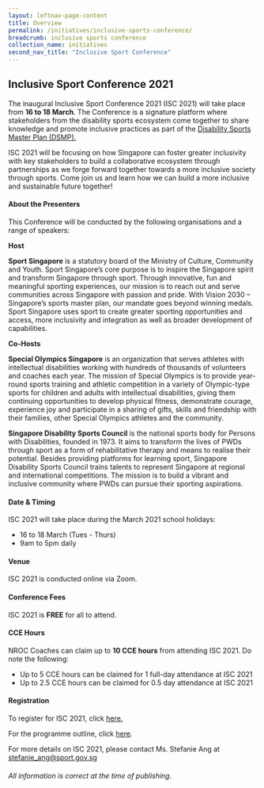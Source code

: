 ```yaml
---
layout: leftnav-page-content
title: Overview
permalink: /initiatives/inclusive-sports-conference/
breadcrumb: inclusive sports conference
collection_name: initiatives
second_nav_title: "Inclusive Sport Conference"
---
```


## Inclusive Sport Conference 2021

The inaugural Inclusive Sport Conference 2021 (ISC 2021) will take place from **16 to 18 March**. The Conference is a signature platform where stakeholders from the disability sports ecosystem come together to share knowledge and promote inclusive practices as part of the [Disability Sports Master Plan (DSMP).](https://sportcares.sportsingapore.gov.sg/persons-with-disabilities/disability-sports-master-plan/) 

ISC 2021 will be focusing on how Singapore can foster greater inclusivity with key stakeholders to build a collaborative ecosystem through partnerships as we forge forward together towards a more inclusive society through sports. Come join us and learn how we can build a more inclusive and sustainable future together!

#### About the Presenters

This Conference will be conducted by the following organisations and a range of speakers:

**Host**

**Sport Singapore** is a statutory board of the Ministry of Culture, Community and Youth. Sport Singapore’s core purpose is to inspire the Singapore spirit and transform Singapore through sport. Through innovative, fun and meaningful sporting experiences, our mission is to reach out and serve communities across Singapore with passion and pride. With Vision 2030 – Singapore’s sports master plan, our mandate goes beyond winning medals. Sport Singapore uses sport to create greater sporting opportunities and access, more inclusivity and integration as well as broader development of capabilities.

**Co-Hosts**

**Special Olympics Singapore** is an organization that serves athletes with intellectual disabilities working with hundreds of thousands of volunteers and coaches each year. The mission of Special Olympics is to provide year-round sports training and athletic competition in a variety of Olympic-type sports for children and adults with intellectual disabilities, giving them continuing opportunities to develop physical fitness, demonstrate courage, experience joy and participate in a sharing of gifts, skills and friendship with their families, other Special Olympics athletes and the community.

**Singapore Disability Sports Council** is the national sports body for Persons with Disabilities, founded in 1973. It aims to transform the lives of PWDs through sport as a form of rehabilitative therapy and means to realise their potential. Besides providing platforms for learning sport, Singapore Disability Sports Council trains talents to represent Singapore at regional and international competitions. The mission is to build a vibrant and inclusive community where PWDs can pursue their sporting aspirations.

#### Date & Timing

ISC 2021 will take place during the March 2021 school holidays: 

 * 16 to 18 March (Tues - Thurs)
 * 9am to 5pm daily

#### Venue

ISC 2021 is conducted online via Zoom. 

#### Conference Fees

ISC 2021 is **FREE** for all to attend. 

#### CCE Hours

NROC Coaches can claim up to **10 CCE hours** from attending ISC 2021.  Do note the following:
 * Up to 5 CCE hours can be claimed for 1 full-day attendance at ISC 2021
 * Up to 2.5 CCE hours can be claimed for 0.5 day attendance at ISC 2021

#### Registration

To register for ISC 2021, click [here.](https://go.gov.sg/isc2021)

For the programme outline, click <a href="/misc/ISC2021_Schedule.pdf">here</a>.

For more details on ISC 2021, please contact Ms. Stefanie Ang at <stefanie_ang@sport.gov.sg>



###### All information is correct at the time of publishing.
